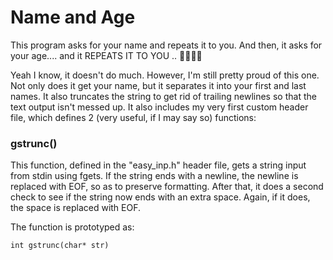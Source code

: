 # Name and Age

This program asks for your name and repeats it to you. And then, it asks for your age.... and it REPEATS IT TO YOU .. 🤯🤯🤯🤯

Yeah I know, it doesn't do much. However, I'm still pretty proud of this one. Not only does it get your name, but it separates it into your first and last names. It also truncates the string to get rid of trailing newlines so that the text output isn't messed up.
It also includes my very first custom header file, which defines 2 (very useful, if I may say so) functions:

### gstrunc()
This function, defined in the "easy_inp.h" header file, gets a string input from stdin using fgets. If the string ends with a newline, the newline is replaced with EOF, so as to preserve formatting. After that, it does a second check to see if the string now ends with an extra space. Again, if it does, the space is replaced with EOF.

The function is prototyped as:

``` int gstrunc(char* str) ```
